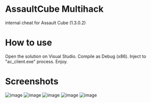 # AssaultCube Multihack
internal cheat for Assault Cube (1.3.0.2)

# How to use
Open the solution on Visual Studio.
Compile as Debug (x86).
Inject to "ac_client.exe" process.
Enjoy.

# Screenshots
![image](https://github.com/user-attachments/assets/7a9e5aa2-7788-4d2a-88e2-4a00709d1ca1)
![image](https://github.com/user-attachments/assets/bb3a7755-5441-4085-8490-ad207d25ed63)
![image](https://github.com/user-attachments/assets/993035a5-aa42-4a8f-924d-41cd91bac014)
![image](https://github.com/user-attachments/assets/3169ace7-8486-44f2-9827-3ddebcc7871a)
![image](https://github.com/user-attachments/assets/9a401bf7-42fd-4e14-9de3-59878b13eaa9)
